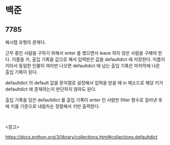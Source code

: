 # 백준

## 7785

해시맵 유형의 문제다.

근무 중인 사람을 구하기 위해서 enter 를 했으면서 leave 하지 않은 사람을 구해야 한다. 이름을 키, 출입 기록을 값으로 해서 입력받은 값을 defaultdict 에 저장한다. 이름이 키라서 동일한 인물이 여러번 나오면 defaultdict 에 남는 출입 기록은 마지막에 나온 출입 기록이 된다.

defaultdict 의 default 값을 문자열로 설정해서 입력을 받을 때 in 메소드로 해당 키가 defaultdict 에 존재하는지 판단하지 않아도 된다.

출입 기록을 담은 defaultdict 를 출입 기록이 enter 인 사람만 filter 함수로 걸러낸 후에 키를 기준으로 내림차순 정렬해서 키만 출력한다.

<br>

<참고>

https://docs.python.org/3/library/collections.html#collections.defaultdict

